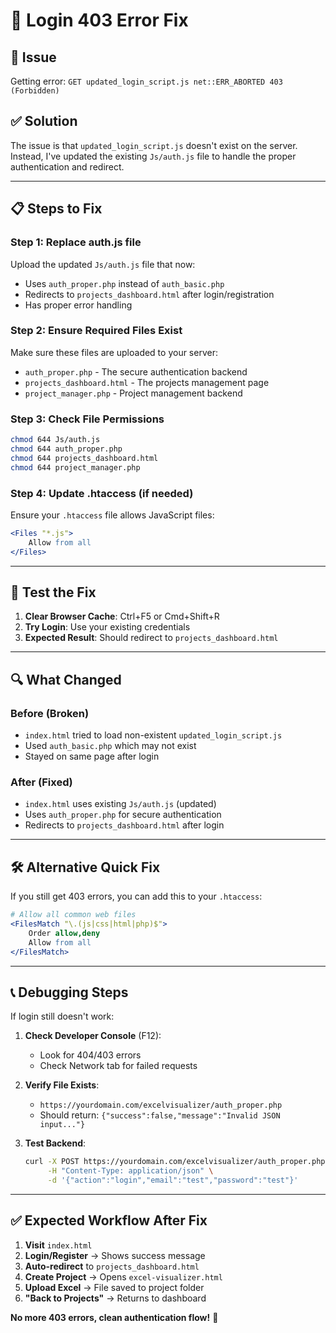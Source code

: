 # 🔧 Login 403 Error Fix

## 🚨 Issue
Getting error: `GET updated_login_script.js net::ERR_ABORTED 403 (Forbidden)`

## ✅ Solution
The issue is that `updated_login_script.js` doesn't exist on the server. Instead, I've updated the existing `Js/auth.js` file to handle the proper authentication and redirect.

---

## 📋 Steps to Fix

### **Step 1: Replace auth.js file**
Upload the updated `Js/auth.js` file that now:
- Uses `auth_proper.php` instead of `auth_basic.php`
- Redirects to `projects_dashboard.html` after login/registration
- Has proper error handling

### **Step 2: Ensure Required Files Exist**
Make sure these files are uploaded to your server:
- `auth_proper.php` - The secure authentication backend
- `projects_dashboard.html` - The projects management page
- `project_manager.php` - Project management backend

### **Step 3: Check File Permissions**
```bash
chmod 644 Js/auth.js
chmod 644 auth_proper.php
chmod 644 projects_dashboard.html
chmod 644 project_manager.php
```

### **Step 4: Update .htaccess (if needed)**
Ensure your `.htaccess` file allows JavaScript files:
```apache
<Files "*.js">
    Allow from all
</Files>
```

---

## 🧪 Test the Fix

1. **Clear Browser Cache**: Ctrl+F5 or Cmd+Shift+R
2. **Try Login**: Use your existing credentials
3. **Expected Result**: Should redirect to `projects_dashboard.html`

---

## 🔍 What Changed

### **Before (Broken)**
- `index.html` tried to load non-existent `updated_login_script.js`
- Used `auth_basic.php` which may not exist
- Stayed on same page after login

### **After (Fixed)**
- `index.html` uses existing `Js/auth.js` (updated)
- Uses `auth_proper.php` for secure authentication  
- Redirects to `projects_dashboard.html` after login

---

## 🛠️ Alternative Quick Fix

If you still get 403 errors, you can add this to your `.htaccess`:

```apache
# Allow all common web files
<FilesMatch "\.(js|css|html|php)$">
    Order allow,deny
    Allow from all
</FilesMatch>
```

---

## 📞 Debugging Steps

If login still doesn't work:

1. **Check Developer Console** (F12):
   - Look for 404/403 errors
   - Check Network tab for failed requests

2. **Verify File Exists**:
   - `https://yourdomain.com/excelvisualizer/auth_proper.php`
   - Should return: `{"success":false,"message":"Invalid JSON input..."}`

3. **Test Backend**:
   ```bash
   curl -X POST https://yourdomain.com/excelvisualizer/auth_proper.php \
        -H "Content-Type: application/json" \
        -d '{"action":"login","email":"test","password":"test"}'
   ```

---

## ✅ Expected Workflow After Fix

1. **Visit** `index.html`
2. **Login/Register** → Shows success message
3. **Auto-redirect** to `projects_dashboard.html`
4. **Create Project** → Opens `excel-visualizer.html`
5. **Upload Excel** → File saved to project folder
6. **"Back to Projects"** → Returns to dashboard

**No more 403 errors, clean authentication flow!** 🎉